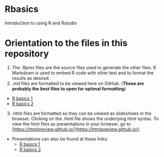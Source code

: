 # Rbasics
Introduction to using R and Rstudio

# Orientation to the files in this repository

1. The .Rpres files are the source files used to generate the other files. R Markdown is used to embed R code with other text and to format the results as desired.
2. .md files are formatted to be viewed here on GitHub. (**These are probably the best files to open for optimal formatting**)
  + [R basics 1](https://github.com/begavett/Rbasics/blob/master/R-basics-1.md)
  + [R basics 2](https://github.com/begavett/Rbasics/blob/master/R-basics-2.md)
3. .html files are formatted so they can be viewed as slideshows in the browser. Clicking on the .html file shows the underlying html syntax. To view the html files as presentations in your browser, go to [https://htmlpreview.github.io/](https://htmlpreview.github.io/).
  + Presentations can also be found at these links:
      - [R basics 1](https://rpubs.com/begavett/Rbasics1)
      - [R basics 2](https://rpubs.com/begavett/Rbasics2)
